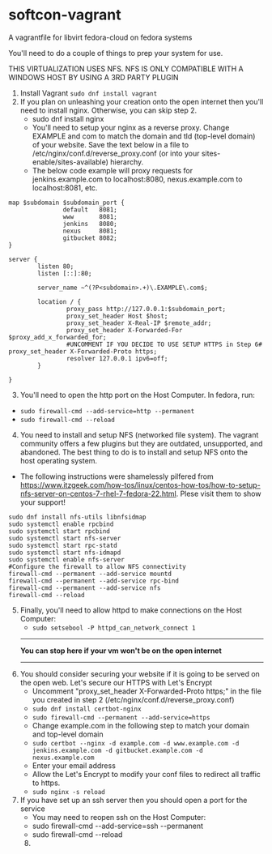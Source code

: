 # softcon-vagrant
A vagrantfile for libvirt fedora-cloud on fedora systems


You'll need to do a couple of things to prep your system for use.

THIS VIRTUALIZATION USES NFS. NFS IS ONLY COMPATIBLE WITH A WINDOWS HOST BY USING A 3RD PARTY PLUGIN

1. Install Vagrant `sudo dnf install vagrant`
2. If you plan on unleashing your creation onto the open internet then you'll need to install nginx. Otherwise, you can skip step 2.
   * sudo dnf install nginx
   * You'll need to setup your nginx as a reverse proxy. Change EXAMPLE and com to match the domain and tld (top-level domain) of your website. Save the text below in a file to /etc/nginx/conf.d/reverse_proxy.conf (or into your sites-enable/sites-available) hierarchy.
   * The below code example will proxy requests for jenkins.example.com to localhost:8080, nexus.example.com to localhost:8081, etc. 
```
map $subdomain $subdomain_port {
               default   8081;
               www       8081;
               jenkins   8080;
               nexus     8081;
               gitbucket 8082;
}

server {
        listen 80;
        listen [::]:80;

        server_name ~^(?P<subdomain>.+)\.EXAMPLE\.com$;

        location / {
                proxy_pass http://127.0.0.1:$subdomain_port;
                proxy_set_header Host $host;
                proxy_set_header X-Real-IP $remote_addr;
                proxy_set_header X-Forwarded-For $proxy_add_x_forwarded_for;
                #UNCOMMENT IF YOU DECIDE TO USE SETUP HTTPS in Step 6# proxy_set_header X-Forwarded-Proto https; 
                resolver 127.0.0.1 ipv6=off;
        }

}
```
   3. You'll need to open the http port on the Host Computer. In fedora, run:  
   * `sudo firewall-cmd --add-service=http --permanent`
   * `sudo firewall-cmd --reload`
   4. You need to install and setup NFS (networked file system). The vagrant community offers a few plugins but they are outdated, unsupported, and abandoned. The best thing to do is to install and setup NFS onto the host operating system.
   * The following instructions were shamelessly pilfered from https://www.itzgeek.com/how-tos/linux/centos-how-tos/how-to-setup-nfs-server-on-centos-7-rhel-7-fedora-22.html. Plese visit them to show your support!
```
sudo dnf install nfs-utils libnfsidmap
sudo systemctl enable rpcbind
sudo systemctl start rpcbind
sudo systemctl start nfs-server
sudo systemctl start rpc-statd
sudo systemctl start nfs-idmapd
sudo systemctl enable nfs-server
#Configure the firewall to allow NFS connectivity
firewall-cmd --permanent --add-service mountd
firewall-cmd --permanent --add-service rpc-bind
firewall-cmd --permanent --add-service nfs
firewall-cmd --reload
``` 
5. Finally, you'll need to allow httpd to make connections on the Host Computer:  
   * `sudo setsebool -P httpd_can_network_connect 1`
   ***
   **You can stop here if your vm won't be on the open internet**
   ***
6. You should consider securing your website if it is going to be served on the open web. Let's secure our HTTPS with Let's Encrypt
   * Uncomment "proxy_set_header X-Forwarded-Proto https;" in the file you created in step 2 (/etc/nginx/conf.d/reverse_proxy.conf)
   * `sudo dnf install certbot-nginx`
   * `sudo firewall-cmd --permanent --add-service=https`
   * Change example.com in the following step to match your domain and top-level domain
   * `sudo certbot --nginx -d example.com -d www.example.com -d jenkins.example.com -d gitbucket.example.com -d nexus.example.com`
   * Enter your email address
   * Allow the Let's Encrypt to modify your conf files to redirect all traffic to https.
   * `sudo nginx -s reload`
7. If you have set up an ssh server then you should open a port for the service
   * You may need to reopen ssh on the Host Computer:  
   * sudo firewall-cmd --add-service=ssh --permanent 
   * sudo firewall-cmd --reload 
   8. 
